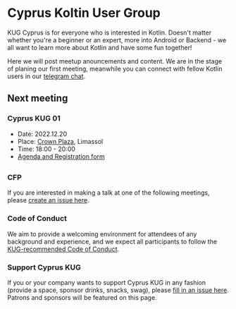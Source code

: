 # Cyprus Koltin User Group
KUG Cyprus is for everyone who is interested in Kotlin. Doesn't matter whether you're a beginner or an expert, more into Android or Backend - we all want to learn more about Kotlin and have some fun together! 

Here we will post meetup anouncements and content. We are in the stage of planing our first meeting, meanwhile you can connect with fellow Kotlin users in our [telegram chat](https://t.me/kug_cy). 

## Next meeting

### Cyprus KUG 01
- Date: 2022.12.20
- Place: [Crown Plaza](https://goo.gl/maps/J5XkCB41mr3yFysAA), Limassol
- Time: 18:00 - 20:00
- [Agenda and Registration form](https://www.eventbrite.com/e/cyprus-kotlin-user-group-meetup-2012-tickets-478030140017)

## 

### CFP
If you are interested in making a talk at one of the following meetings, please [create an issue here](https://github.com/Cyprus-Kotlin-User-Group/Cyprus-KUG/issues/new?assignees=oldtuna&labels=talk+proposal&template=talk-proposal.md&title=).

### Code of Conduct
We aim to provide a welcoming environment for attendees of any background and experience, and we expect all participants to follow the [KUG-recommended Code of Conduct](https://github.com/jetbrains#code-of-conduct).

### Support Cyprus KUG
If you or your company wants to support Cyprus KUG in any fashion (provide a space, sponsor drinks, snacks, swag), please [fill in an issue here](https://github.com/Cyprus-Kotlin-User-Group/Cyprus-KUG/issues/new?assignees=oldtuna&labels=&template=support-proposal.md&title=). Patrons and sponsors will be featured on this page. 
